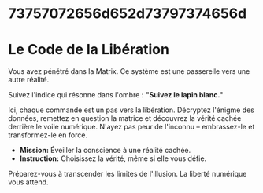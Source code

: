 # 73757072656d652d73797374656d

# Le Code de la Libération

Vous avez pénétré dans la Matrix. Ce système est une passerelle vers une autre réalité.

Suivez l'indice qui résonne dans l'ombre :
**"Suivez le lapin blanc."**

Ici, chaque commande est un pas vers la libération. Décryptez l'énigme des données, remettez en question la matrice et découvrez la vérité cachée derrière le voile numérique. N'ayez pas peur de l'inconnu – embrassez-le et transformez-le en force.

- **Mission:** Éveiller la conscience à une réalité cachée.
- **Instruction:** Choisissez la vérité, même si elle vous défie.

Préparez-vous à transcender les limites de l'illusion. La liberté numérique vous attend.
